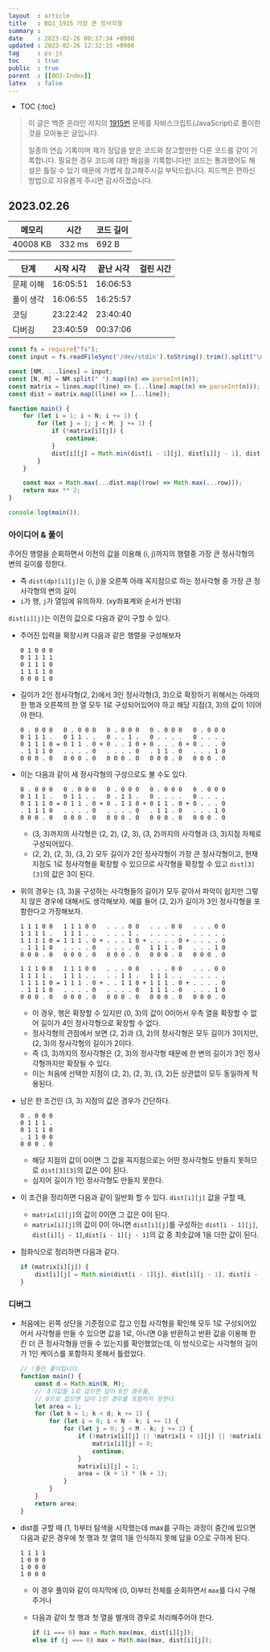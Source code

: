 ```yaml
---
layout  : article
title   : BOJ_1915 가장 큰 정사각형
summary : 
date    : 2023-02-26 00:37:34 +0900
updated : 2023-02-26 12:32:15 +0900
tag     : ps-js
toc     : true
public  : true
parent  : [[BOJ-Index]]
latex   : false
---
```

* TOC
{:toc}

> 이 글은 백준 온라인 저지의 [1915번](https://www.acmicpc.net/problem/1915) 문제를 자바스크립트(JavaScript)로 풀이한 것을 모아놓은 글입니다.
>
> 일종의 연습 기록이며 제가 정답을 받은 코드와 참고할만한 다른 코드를 같이 기록합니다. 필요한 경우 코드에 대한 해설을 기록합니다만 코드는 통과했어도 해설은 틀릴 수 있기 때문에 가볍게 참고해주시길 부탁드립니다. 피드백은 편하신 방법으로 자유롭게 주시면 감사하겠습니다.

## 2023.02.26

| 메모리    | 시간   | 코드 길이 |
| --------- | -----  | --------- |
| 40008 KB  | 332 ms | 692 B     |

| 단계      | 시작 시각 | 끝난 시각 | 걸린 시간 |
| --------- | --------- | --------- | --------- |
| 문제 이해 | 16:05:51  | 16:06:53  |           |
| 풀이 생각 | 16:06:55  | 16:25:57  |           |
| 코딩      | 23:22:42  | 23:40:40  |           |
| 디버깅    | 23:40:59  | 00:37:06  |           |

```js
const fs = require("fs");
const input = fs.readFileSync('/dev/stdin').toString().trim().split("\n");

const [NM, ...lines] = input;
const [N, M] = NM.split(" ").map((n) => parseInt(n));
const matrix = lines.map((line) => [...line].map((n) => parseInt(n)));
const dist = matrix.map((line) => [...line]);

function main() {
    for (let i = 1; i < N; i += 1) {
        for (let j = 1; j < M; j += 1) {
            if (!matrix[i][j]) {
                continue;
            }
            dist[i][j] = Math.min(dist[i - 1][j], dist[i][j - 1], dist[i - 1][j - 1]) + 1;
        }
    }

    const max = Math.max(...dist.map((row) => Math.max(...row)));
    return max ** 2;
}

console.log(main());

```

### 아이디어 & 풀이

주어진 행렬을 순회하면서 이전의 값을 이용해 (i, j)까지의 행렬중 가장 큰 정사각형의 변의 길이를 정한다.

* 즉 `dist(dp)[i][j]`는 (i, j)을 오른쪽 아래 꼭지점으로 하는 정사각형 중 가장 큰 정사각형의 변의 길이
* `i`가 행, `j`가 열임에 유의하자. (xy좌표계와 순서가 반대)

`dist[i][j]`는 이전의 값으로 다음과 같이 구할 수 있다.

* 주어진 입력을 확장시켜 다음과 같은 행렬을 구성해보자

    ```
    0 1 0 0 0
    0 1 1 1 1
    0 1 1 1 0
    1 1 1 1 0
    0 0 0 1 0
    ```

* 길이가 2인 정사각형(2, 2)에서 3인 정사각형(3, 3)으로 확장하기 위해서는 아래의 한 행과 오른쪽의 한 열 모두 1로 구성되어있어야 하고 해당 지점(3, 3)의 값이 1이어야 한다.

    ```
    0 . 0 0 0   0 . 0 0 0   0 . 0 0 0   0 . 0 0 0   0 . 0 0 0
    0 1 1 1 .   0 1 1 . .   0 . . 1 .   0 . . . .   0 . . . .
    0 1 1 1 0 = 0 1 1 . 0 + 0 . . 1 0 + 0 . . . 0 + 0 . . . 0
    . 1 1 1 0   . . . . 0   . . . . 0   . 1 1 . 0   . . . 1 0
    0 0 0 . 0   0 0 0 . 0   0 0 0 . 0   0 0 0 . 0   0 0 0 . 0
    ```

* 이는 다음과 같이 세 정사각형의 구성으로도 볼 수도 있다.

    ```
    0 . 0 0 0   0 . 0 0 0   0 . 0 0 0   0 . 0 0 0   0 . 0 0 0
    0 1 1 1 .   0 1 1 . .   0 . 1 1 .   0 . . . .   0 . . . .
    0 1 1 1 0 = 0 1 1 . 0 + 0 . 1 1 0 + 0 1 1 . 0 + 0 . . . 0
    . 1 1 1 0   . . . . 0   . . . . 0   . 1 1 . 0   . . . 1 0
    0 0 0 . 0   0 0 0 . 0   0 0 0 . 0   0 0 0 . 0   0 0 0 . 0
    ```

    * (3, 3)까지의 사각형은 (2, 2), (2, 3), (3, 2)까지의 사각형과 (3, 3)지점 자체로 구성되어있다.
    * (2, 2), (2, 3), (3, 2) 모두 길이가 2인 정사각형이 가장 큰 정사각형이고, 현재 지점도 1로 정사각형을 확장할 수 있으므로 사각형을 확장할 수 있고 `dist[3][3]`의 값은 3이 된다.
* 위의 경우는 (3, 3)을 구성하는 사각형들의 길이가 모두 같아서 파악이 쉽지만 그렇지 않은 경우에 대해서도 생각해보자. 예를 들어 (2, 2)가 길이가 3인 정사각형을 포함한다고 가정해보자.

    ```
    1 1 1 0 0   1 1 1 0 0   . . . 0 0   . . . 0 0   . . . 0 0
    1 1 1 1 .   1 1 1 . .   . . . 1 .   . . . . .   . . . . .
    1 1 1 1 0 = 1 1 1 . 0 + . . . 1 0 + . . . . 0 + . . . . 0
    . 1 1 1 0   . . . . 0   . . . . 0   1 1 1 . 0   . . . 1 0
    0 0 0 . 0   0 0 0 . 0   0 0 0 . 0   0 0 0 . 0   0 0 0 . 0
    ```

    ```
    1 1 1 0 0   1 1 1 0 0   . . . 0 0   . . . 0 0   . . . 0 0
    1 1 1 1 .   1 1 1 . .   . . 1 1 .   1 1 1 . .   . . . . .
    1 1 1 1 0 = 1 1 1 . 0 + . . 1 1 0 + 1 1 1 . 0 + . . . . 0
    . 1 1 1 0   . . . . 0   . . . . 0   1 1 1 . 0   . . . 1 0
    0 0 0 . 0   0 0 0 . 0   0 0 0 . 0   0 0 0 . 0   0 0 0 . 0
    ```

    * 이 경우, 행은 확장할 수 있지만 (0, 3)의 값이 0이어서 우측 열을 확장할 수 없어 길이가 4인 정사각형으로 확장할 수 없다.
    * 정사각형의 관점에서 보면 (2, 2)과 (3, 2)의 정사각형은 모두 길이가 3이지만, (2, 3)의 정사각형의 길이가 2이다.
    * 즉 (3, 3)까지의 정사각형은 (2, 3)의 정사각형 때문에 한 변의 길이가 3인 정사각형까지만 확장될 수 있다.
    * 이는 처음에 선택한 지점이 (2, 2), (2, 3), (3, 2)든 상관없이 모두 동일하게 적용된다.
* 남은 한 조건인 (3, 3) 지점의 값은 경우가 간단하다.

    ```
    0 . 0 0 0
    0 1 1 1 .
    0 1 1 1 0
    . 1 1 0 0
    0 0 0 . 0
    ```

    * 해당 지점의 값이 0이면 그 값을 꼭지점으로는 어떤 정사각형도 만들지 못하므로 `dist[3][3]`의 값은 0이 된다.
    * 심지어 길이가 1인 정사각형도 만들지 못한다.
* 이 조건을 정리하면 다음과 같이 일반화 할 수 있다. `dist[i][j]` 값을 구할 때,
    * `matrix[i][j]`의 값이 0이면 그 값은 0이 된다.
    * `matrix[i][j]`의 값이 0이 아니면 `dist[i][j]`를 구성하는 `dist[i - 1][j]`, `dist[i][j - 1]`,`dist[i - 1][j - 1]`의 값 중 최솟값에 1을 더한 값이 된다.
* 점화식으로 정리하면 다음과 같다.

    ```js
    if (matrix[i][j]) {
        dist[i][j] = Math.min(dist[i - 1][j], dist[i][j - 1], dist[i - 1][j - 1]) + 1;
    }
    ```

### 디버그

* 처음에는 왼쪽 상단을 기준점으로 잡고 인접 사각형을 확인해 모두 1로 구성되어있어서 사각형을 만들 수 있으면 값을 1로, 아니면 0을 반환하고 반환 값을 이용해 한 칸 더 큰 정사각형을 만들 수 있는지를 확인했었는데, 이 방식으로는 사각형의 길이가 1인 케이스를 포함하지 못해서 틀렸었다.

    ```js
    // !틀린 풀이입니다.
    function main() {
        const d = Math.min(N, M);
        // 초기값을 1로 잡으면 답이 0인 경우를,
        // 0으로 잡으면 답이 1인 경우를 포함하지 못한다.
        let area = 1;
        for (let k = 1; k < d; k += 1) {
            for (let i = 0; i < N - k; i += 1) {
                for (let j = 0; j < M - k; j += 1) {
                    if (!matrix[i][j] || !matrix[i + 1][j] || !matrix[i][j + 1] || !matrix[i + 1][j + 1]) {
                        matrix[i][j] = 0;
                        continue;
                    }
                    matrix[i][j] = 1;
                    area = (k + 1) * (k + 1);
                }
            }
        }
        return area;
    }
    ```

* dist를 구할 때 (1, 1)부터 탐색을 시작했는데 max를 구하는 과정이 중간에 있으면 다음과 같은 경우에 첫 행과 첫 열의 1을 인식하지 못해 답을 0으로 구하게 된다.

    ```
    1 1 1 1
    1 0 0 0
    1 0 0 0
    1 0 0 0
    ```

    * 이 경우 풀이와 같이 마지막에 (0, 0)부터 전체를 순회하면서 `max`를 다시 구해주거나
    * 다음과 같이 첫 행과 첫 열을 별개의 경우로 처리해주어야 한다.

        ```js
        if (i === 0) max = Math.max(max, dist[i][j]);
        else if (j === 0) max = Math.max(max, dist[i][j]);
        ```

